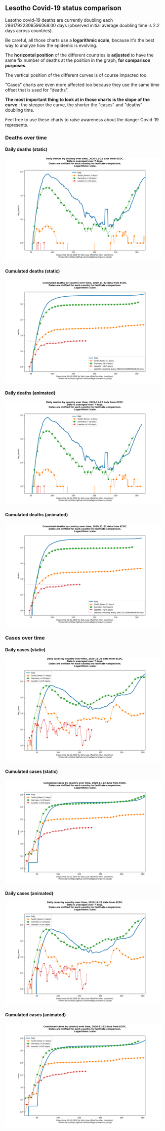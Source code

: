 ## Lesotho Covid-19 status comparison 

Lesotho covid-19 deaths are currently doubling each 28617922309596068.00 days (observed initial average doubling time is 2.2 days across countries).



Be careful, all those charts use a **logarithmic scale**, because it's the best way to analyze how the epidemic is evolving.
 
The **horizontal position** of the different countries is **adjusted** to have the same fix number of deaths at the position in the graph, **for comparison purposes**.

The vertical position of the different curves is of course impacted too.

"Cases" charts are even more affected too because they use the same time offset that is used for "deaths".

**The most important thing to look at in those charts is the slope of the curve** : the steeper the curve, the shorter the "cases" and "deaths" doubling time.

Feel free to use these charts to raise awareness about the danger Covid-19 represents. 


 
### Deaths over time
 
#### Daily deaths (static)
![Lesotho covid-19 daily deaths static chart](https://raw.githubusercontent.com/madlag/coronavirus_study/master/notebooks/graphs/2020-11-22/countries/Lesotho/2020-11-22_Lesotho_day_deaths.png "Lesotho covid-19 day_deaths static chart")   
 
#### Cumulated deaths (static)
![Lesotho covid-19 cumulated deaths static chart](https://raw.githubusercontent.com/madlag/coronavirus_study/master/notebooks/graphs/2020-11-22/countries/Lesotho/2020-11-22_Lesotho_deaths.png "Lesotho covid-19 deaths static chart")   
 
#### Daily deaths (animated)
![Lesotho covid-19 daily deaths animated chart](https://raw.githubusercontent.com/madlag/coronavirus_study/master/notebooks/graphs/2020-11-22/countries/Lesotho/2020-11-22_Lesotho_day_deaths.gif "Lesotho covid-19 day_deaths animated chart")   
 
#### Cumulated deaths (animated)
![Lesotho covid-19 cumulated deaths animated chart](https://raw.githubusercontent.com/madlag/coronavirus_study/master/notebooks/graphs/2020-11-22/countries/Lesotho/2020-11-22_Lesotho_deaths.gif "Lesotho covid-19 deaths animated chart")   

 
### Cases over time
 
#### Daily cases (static)
![Lesotho covid-19 daily cases static chart](https://raw.githubusercontent.com/madlag/coronavirus_study/master/notebooks/graphs/2020-11-22/countries/Lesotho/2020-11-22_Lesotho_day_cases.png "Lesotho covid-19 day_cases static chart")   
 
#### Cumulated cases (static)
![Lesotho covid-19 cumulated cases static chart](https://raw.githubusercontent.com/madlag/coronavirus_study/master/notebooks/graphs/2020-11-22/countries/Lesotho/2020-11-22_Lesotho_cases.png "Lesotho covid-19 cases static chart")   
 
#### Daily cases (animated)
![Lesotho covid-19 daily cases animated chart](https://raw.githubusercontent.com/madlag/coronavirus_study/master/notebooks/graphs/2020-11-22/countries/Lesotho/2020-11-22_Lesotho_day_cases.gif "Lesotho covid-19 day_cases animated chart")   
 
#### Cumulated cases (animated)
![Lesotho covid-19 cumulated cases animated chart](https://raw.githubusercontent.com/madlag/coronavirus_study/master/notebooks/graphs/2020-11-22/countries/Lesotho/2020-11-22_Lesotho_cases.gif "Lesotho covid-19 cases animated chart")   

